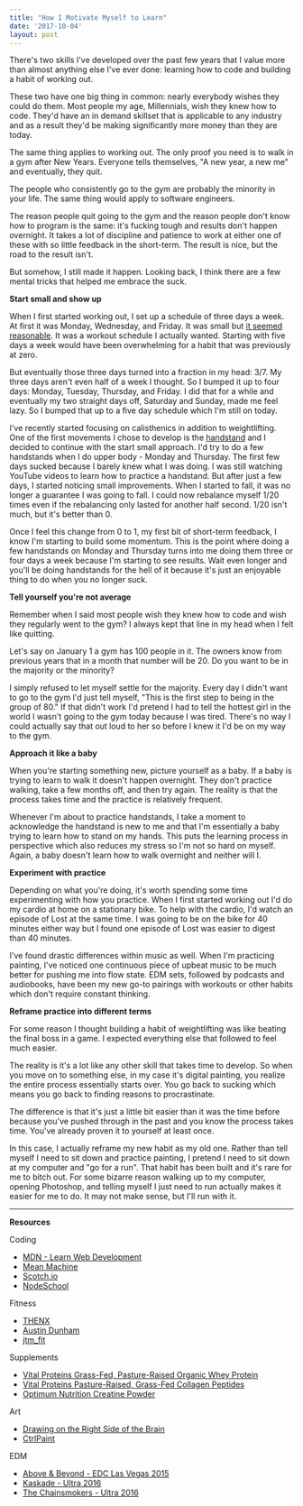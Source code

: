 ```yaml
---
title: "How I Motivate Myself to Learn"
date: '2017-10-04'
layout: post
---
```


There's two skills I've developed over the past few years that I value more than almost anything else I've ever done: learning how to code and building a habit of working out.

These two have one big thing in common: nearly everybody wishes they could do them. Most people my age, Millennials, wish they knew how to code. They'd have an in demand skillset that is applicable to any industry and as a result they'd be making significantly more money than they are today.

The same thing applies to working out. The only proof you need is to walk in a gym after New Years. Everyone tells themselves, "A new year, a new me" and eventually, they quit.

The people who consistently go to the gym are probably the minority in your life. The same thing would apply to software engineers.

The reason people quit going to the gym and the reason people don't know how to program is the same: it's fucking tough and results don't happen overnight. It takes a lot of discipline and patience to work at either one of these with so little feedback in the short-term. The result is nice, but the road to the result isn't.

But somehow, I still made it happen. Looking back, I think there are a few mental tricks that helped me embrace the suck.

**Start small and show up**

When I first started working out, I set up a schedule of three days a week. At first it was Monday, Wednesday, and Friday. It was small but [it seemed reasonable](https://youtu.be/aVhj_phpAYQ?t=2m26s). It was a workout schedule I actually wanted. Starting with five days a week would have been overwhelming for a habit that was previously at zero.

But eventually those three days turned into a fraction in my head: 3/7. My three days aren't even half of a week I thought. So I bumped it up to four days: Monday, Tuesday, Thursday, and Friday. I did that for a while and eventually my two straight days off, Saturday and Sunday, made me feel lazy. So I bumped that up to a five day schedule which I'm still on today.

I've recently started focusing on calisthenics in addition to weightlifting. One of the first movements I chose to develop is the <a href="https://www.instagram.com/p/BZw4N_XBsr9/?taken-by=adamjmorgan" target="_blank">handstand</a> and I decided to continue with the start small approach. I'd try to do a few handstands when I do upper body - Monday and Thursday. The first few days sucked because I barely knew what I was doing. I was still watching YouTube videos to learn how to practice a handstand. But after just a few days, I started noticing small improvements. When I started to fall, it was no longer a guarantee I was going to fall. I could now rebalance myself 1/20 times even if the rebalancing only lasted for another half second. 1/20 isn't much, but it's better than 0.

Once I feel this change from 0 to 1, my first bit of short-term feedback, I know I'm starting to build some momentum. This is the point where doing a few handstands on Monday and Thursday turns into me doing them three or four days a week because I'm starting to see results. Wait even longer and you'll be doing handstands for the hell of it because it's just an enjoyable thing to do when you no longer suck.

**Tell yourself you're not average**

Remember when I said most people wish they knew how to code and wish they regularly went to the gym? I always kept that line in my head when I felt like quitting.

Let's say on January 1 a gym has 100 people in it. The owners know from previous years that in a month that number will be 20. Do you want to be in the majority or the minority?

I simply refused to let myself settle for the majority. Every day I didn't want to go to the gym I'd just tell myself, "This is the first step to being in the group of 80." If that didn't work I'd pretend I had to tell the hottest girl in the world I wasn't going to the gym today because I was tired. There's no way I could actually say that out loud to her so before I knew it I'd be on my way to the gym.

**Approach it like a baby**

When you're starting something new, picture yourself as a baby. If a baby is trying to learn to walk it doesn't happen overnight. They don't practice walking, take a few months off, and then try again. The reality is that the process takes time and the practice is relatively frequent.

Whenever I'm about to practice handstands, I take a moment to acknowledge the handstand is new to me and that I'm essentially a baby trying to learn how to stand on my hands. This puts the learning process in perspective which also reduces my stress so I'm not so hard on myself. Again, a baby doesn't learn how to walk overnight and neither will I.

**Experiment with practice**

Depending on what you're doing, it's worth spending some time experimenting with how you practice. When I first started working out I'd do my cardio at home on a stationary bike. To help with the cardio, I'd watch an episode of Lost at the same time. I was going to be on the bike for 40 minutes either way but I found one episode of Lost was easier to digest than 40 minutes.

I've found drastic differences within music as well. When I'm practicing painting, I've noticed one continuous piece of upbeat music to be much better for pushing me into flow state. EDM sets, followed by podcasts and audiobooks, have been my new go-to pairings with workouts or other habits which don't require constant thinking.

**Reframe practice into different terms**

For some reason I thought building a habit of weightlifting was like beating the final boss in a game. I expected everything else that followed to feel much easier.

The reality is it's a lot like any other skill that takes time to develop. So when you move on to something else, in my case it's digital painting, you realize the entire process essentially starts over. You go back to sucking which means you go back to finding reasons to procrastinate.

The difference is that it's just a little bit easier than it was the time before because you've pushed through in the past and you know the process takes time. You've already proven it to yourself at least once.

In this case, I actually reframe my new habit as my old one. Rather than tell myself I need to sit down and practice painting, I pretend I need to sit down at my computer and "go for a run". That habit has been built and it's rare for me to bitch out. For some bizarre reason walking up to my computer, opening Photoshop, and telling myself I just need to run actually makes it easier for me to do. It may not make sense, but I'll run with it.

---

**Resources**

Coding

* [MDN - Learn Web Development](https://developer.mozilla.org/en-US/docs/Learn/JavaScript)
* [Mean Machine](https://leanpub.com/mean-machine)
* [Scotch.io](https://scotch.io/)
* [NodeSchool](https://nodeschool.io/)

Fitness

* [THENX](https://www.youtube.com/user/TheMiamiTrainer)
* [Austin Dunham](https://www.youtube.com/user/GeekAMD)
* [jtm_fit](https://www.instagram.com/jtm_fit/)

Supplements

* <a target="_blank" href="https://www.amazon.com/gp/product/B01D20PJEG/ref=as_li_tl?ie=UTF8&camp=1789&creative=9325&creativeASIN=B01D20PJEG&linkCode=as2&tag=atommorgan-20&linkId=2732a1b39b2fca642e8ea17b5027b64a">Vital Proteins Grass-Fed, Pasture-Raised Organic Whey Protein</a><img src="//ir-na.amazon-adsystem.com/e/ir?t=atommorgan-20&l=am2&o=1&a=B01D20PJEG" width="1" height="1" border="0" alt="" style="border:none !important; margin:0px !important;" />
* <a target="_blank" href="https://www.amazon.com/gp/product/B00K6JUG4K/ref=as_li_tl?ie=UTF8&camp=1789&creative=9325&creativeASIN=B00K6JUG4K&linkCode=as2&tag=atommorgan-20&linkId=55512a6e9a7ccce1d9b25112869e142e">Vital Proteins Pasture-Raised, Grass-Fed Collagen Peptides</a><img src="//ir-na.amazon-adsystem.com/e/ir?t=atommorgan-20&l=am2&o=1&a=B00K6JUG4K" width="1" height="1" border="0" alt="" style="border:none !important; margin:0px !important;" />
* <a target="_blank" href="https://www.amazon.com/gp/product/B002DYIZEO/ref=as_li_tl?ie=UTF8&camp=1789&creative=9325&creativeASIN=B002DYIZEO&linkCode=as2&tag=atommorgan-20&linkId=fd758ae120ba5ae63c561cfe09b0ea82">Optimum Nutrition Creatine Powder</a><img src="//ir-na.amazon-adsystem.com/e/ir?t=atommorgan-20&l=am2&o=1&a=B002DYIZEO" width="1" height="1" border="0" alt="" style="border:none !important; margin:0px !important;" />

Art

* <a target="_blank" href="https://www.amazon.com/gp/product/1585429201/ref=as_li_tl?ie=UTF8&camp=1789&creative=9325&creativeASIN=1585429201&linkCode=as2&tag=atommorgan-20&linkId=53737358addfe49363f5228081296e2c">Drawing on the Right Side of the Brain</a><img src="//ir-na.amazon-adsystem.com/e/ir?t=atommorgan-20&l=am2&o=1&a=1585429201" width="1" height="1" border="0" alt="" style="border:none !important; margin:0px !important;" />
* [CtrlPaint](https://www.ctrlpaint.com/)

EDM

* [Above & Beyond - EDC Las Vegas 2015](https://youtu.be/SaUN0QHOkHk)
* [Kaskade - Ultra 2016](https://youtu.be/A1oPoxKMMuA)
* [The Chainsmokers - Ultra 2016](https://youtu.be/_F2KOULJJtk)
